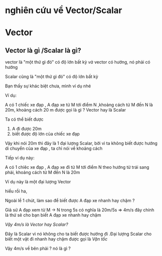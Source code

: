 # nghiên cứu về Vector/Scalar
# Vector
## Vector là gì /Scalar là gì?
vector là "một thứ gì đó" có độ lớn bất kỳ *và* vector có hướng, nó phải có hướng

Scalar cũng là "một thứ gì đó" có độ lớn bất kỳ

Bạn thấy sự khác biệt chưa, mình ví dụ nhé

Ví dụ:

A có 1 chiếc xe đạp , A đạp xe từ M tới điểm N ,khoảng cách từ M đến N là 20m, khoảng cách 20 m được gọi là gì ? Vector hay là Scalar

Ta có thể biết được
1. A đi được 20m
2. biết được độ lớn của chiếc xe đạp

Vậy khi nói 20m thì đây là 1 đại lượng Scalar, bởi vì ta không biết được hướng di chuyển của xe đạp , ta chỉ nói về khoảng cách

Tiếp ví dụ này:

A có 1 chiêc xe đạp , A đạp xe đi từ M tới điểm N theo hướng từ trái sang phải, khoảng cách từ M đến N là 20m

Ví dụ này là một đại lượng Vector

hiểu rồi ha,

Ngoài lề 1 chút, làm sao để biết được A đạp xe nhanh hay chậm ?

Giả sử A  đạp xem từ M -> N trong 5s có nghĩa là 20m/5s => 4m/s đây chính là thứ sẽ cho bạn biết A đạp xe nhanh hay chậm

*Vậy 4m/s là Vector hay Scalar?*

Đây là Scalar vì nó không cho ta biết được hướng đi .Đại lượng Scalar cho biết một vật đi nhanh hay chậm được gọi là *Vận tốc*

Vậy 4m/s về bên phải ? nó là gì ?
